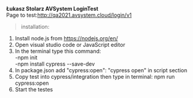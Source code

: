  **Łukasz Stolarz AVSystem LoginTest**  
 Page to test:http://qa2021.avsystem.cloud/login/v1  
  >installation:  
  1) Install node.js from https://nodejs.org/en/  
  2) Open visual studio code or JavaScript editor  
  3) In the terminal type this command:  
     -npm init  
     -npm install cypress --save-dev  
  4) In package.json add "cypress:open": "cypress open" in script section  
  5) Copy test into cypress/integration then type in terminal: npm run cypress:open  
  6) Start the testes  
